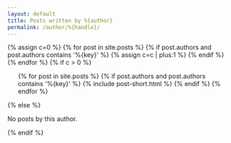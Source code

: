 ```yaml
---
layout: default
title: Posts written by %{author}
permalink: /author/%{handle}/
---
```

{% assign c=0 %}
{% for post in site.posts %}
  {% if post.authors and post.authors contains '%{key}' %}
    {% assign c=c | plus:1 %}
  {% endif %}
{% endfor %}
{% if c > 0 %}
<p><ul>
  {% for post in site.posts %}
    {% if post.authors and post.authors contains '%{key}' %}
      {% include post-short.html %}
    {% endif %}
  {% endfor %}
</ul></p>
{% else %}
<p>No posts by this author.</p>
{% endif %}

